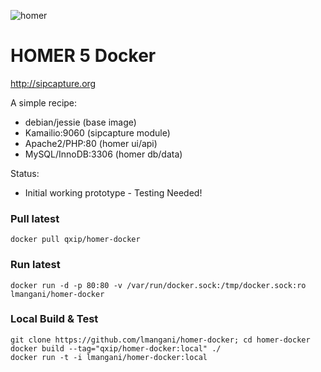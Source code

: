 
![homer](http://i.imgur.com/ViXcGAD.png)

# HOMER 5 Docker
http://sipcapture.org

A simple recipe:

* debian/jessie (base image)
* Kamailio:9060 (sipcapture module)
* Apache2/PHP:80 (homer ui/api)
* MySQL/InnoDB:3306 (homer db/data)

Status:

* Initial working prototype - Testing Needed!
 
### Pull latest
```
docker pull qxip/homer-docker
```

### Run latest
```
docker run -d -p 80:80 -v /var/run/docker.sock:/tmp/docker.sock:ro lmangani/homer-docker
```

### Local Build & Test
```
git clone https://github.com/lmangani/homer-docker; cd homer-docker
docker build --tag="qxip/homer-docker:local" ./
docker run -t -i lmangani/homer-docker:local
```


